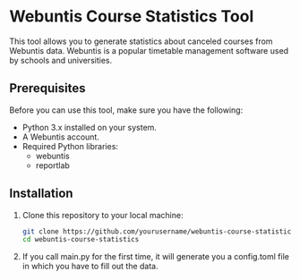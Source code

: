 # Webuntis Course Statistics Tool

This tool allows you to generate statistics about canceled courses from Webuntis data. Webuntis is a popular timetable management software used by schools and universities.

## Prerequisites

Before you can use this tool, make sure you have the following:

- Python 3.x installed on your system.
- A Webuntis account.
- Required Python libraries:
    - webuntis
    - reportlab

## Installation

1. Clone this repository to your local machine:
   ```bash
   git clone https://github.com/yourusername/webuntis-course-statistics.git
   cd webuntis-course-statistics

2. If you call main.py for the first time, it will generate you a config.toml file in which you have to fill out the data.
